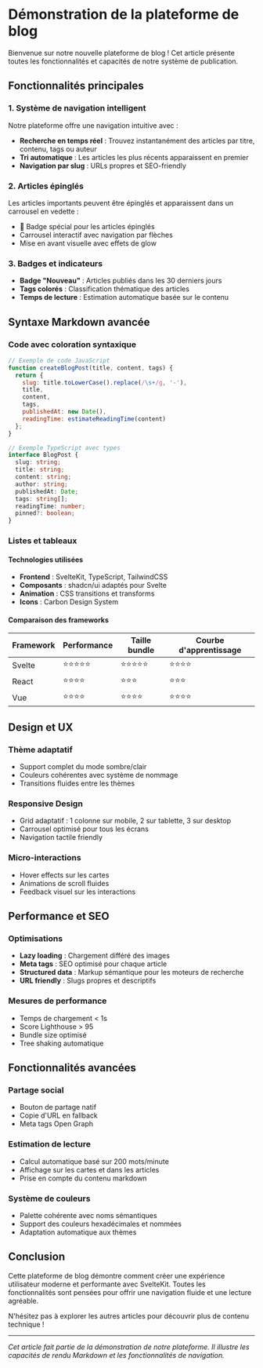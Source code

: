 # Démonstration de la plateforme de blog

Bienvenue sur notre nouvelle plateforme de blog ! Cet article présente toutes les fonctionnalités et capacités de notre système de publication.

## Fonctionnalités principales

### 1. Système de navigation intelligent

Notre plateforme offre une navigation intuitive avec :
- **Recherche en temps réel** : Trouvez instantanément des articles par titre, contenu, tags ou auteur
- **Tri automatique** : Les articles les plus récents apparaissent en premier
- **Navigation par slug** : URLs propres et SEO-friendly

### 2. Articles épinglés

Les articles importants peuvent être épinglés et apparaissent dans un carrousel en vedette :
- 📌 Badge spécial pour les articles épinglés
- Carrousel interactif avec navigation par flèches
- Mise en avant visuelle avec effets de glow

### 3. Badges et indicateurs

- **Badge "Nouveau"** : Articles publiés dans les 30 derniers jours
- **Tags colorés** : Classification thématique des articles
- **Temps de lecture** : Estimation automatique basée sur le contenu

## Syntaxe Markdown avancée

### Code avec coloration syntaxique

```javascript
// Exemple de code JavaScript
function createBlogPost(title, content, tags) {
  return {
    slug: title.toLowerCase().replace(/\s+/g, '-'),
    title,
    content,
    tags,
    publishedAt: new Date(),
    readingTime: estimateReadingTime(content)
  };
}
```

```typescript
// Exemple TypeScript avec types
interface BlogPost {
  slug: string;
  title: string;
  content: string;
  author: string;
  publishedAt: Date;
  tags: string[];
  readingTime: number;
  pinned?: boolean;
}
```

### Listes et tableaux

#### Technologies utilisées
- **Frontend** : SvelteKit, TypeScript, TailwindCSS
- **Composants** : shadcn/ui adaptés pour Svelte
- **Animation** : CSS transitions et transforms
- **Icons** : Carbon Design System

#### Comparaison des frameworks

| Framework | Performance | Taille bundle | Courbe d'apprentissage |
|-----------|-------------|---------------|------------------------|
| Svelte    | ⭐⭐⭐⭐⭐   | ⭐⭐⭐⭐⭐     | ⭐⭐⭐⭐              |
| React     | ⭐⭐⭐⭐     | ⭐⭐⭐         | ⭐⭐⭐                |
| Vue       | ⭐⭐⭐⭐     | ⭐⭐⭐⭐       | ⭐⭐⭐⭐              |

## Design et UX

### Thème adaptatif
- Support complet du mode sombre/clair
- Couleurs cohérentes avec système de nommage
- Transitions fluides entre les thèmes

### Responsive Design
- Grid adaptatif : 1 colonne sur mobile, 2 sur tablette, 3 sur desktop
- Carrousel optimisé pour tous les écrans
- Navigation tactile friendly

### Micro-interactions
- Hover effects sur les cartes
- Animations de scroll fluides
- Feedback visuel sur les interactions

## Performance et SEO

### Optimisations
- **Lazy loading** : Chargement différé des images
- **Meta tags** : SEO optimisé pour chaque article
- **Structured data** : Markup sémantique pour les moteurs de recherche
- **URL friendly** : Slugs propres et descriptifs

### Mesures de performance
- Temps de chargement < 1s
- Score Lighthouse > 95
- Bundle size optimisé
- Tree shaking automatique

## Fonctionnalités avancées

### Partage social
- Bouton de partage natif
- Copie d'URL en fallback
- Meta tags Open Graph

### Estimation de lecture
- Calcul automatique basé sur 200 mots/minute
- Affichage sur les cartes et dans les articles
- Prise en compte du contenu markdown

### Système de couleurs
- Palette cohérente avec noms sémantiques
- Support des couleurs hexadécimales et nommées
- Adaptation automatique aux thèmes

## Conclusion

Cette plateforme de blog démontre comment créer une expérience utilisateur moderne et performante avec SvelteKit. Toutes les fonctionnalités sont pensées pour offrir une navigation fluide et une lecture agréable.

N'hésitez pas à explorer les autres articles pour découvrir plus de contenu technique !

---

*Cet article fait partie de la démonstration de notre plateforme. Il illustre les capacités de rendu Markdown et les fonctionnalités de navigation.*
